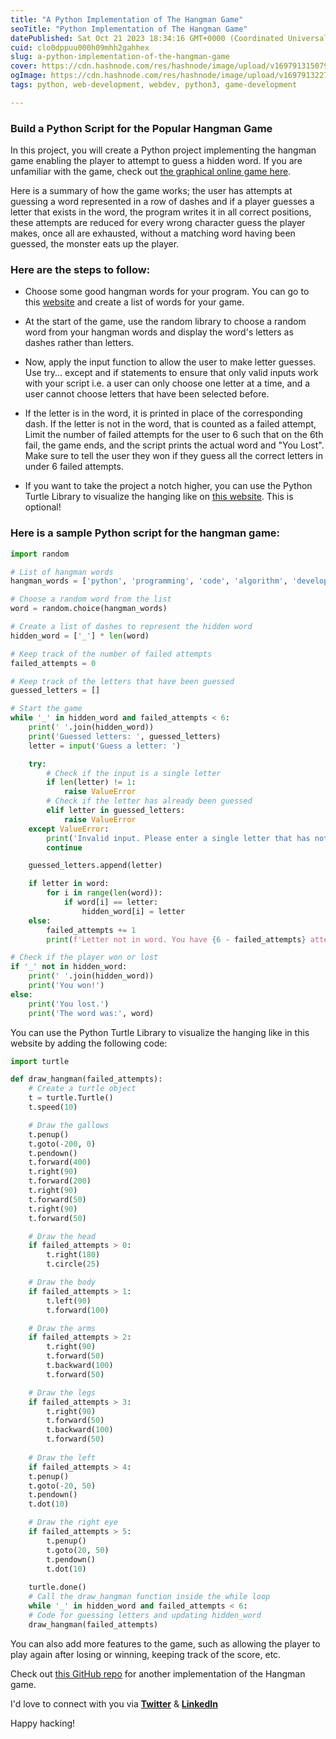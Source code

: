 ```yaml
---
title: "A Python Implementation of The Hangman Game"
seoTitle: "Python Implementation of The Hangman Game"
datePublished: Sat Oct 21 2023 18:34:16 GMT+0000 (Coordinated Universal Time)
cuid: clo0dppuu000h09mhh2gahhex
slug: a-python-implementation-of-the-hangman-game
cover: https://cdn.hashnode.com/res/hashnode/image/upload/v1697913150797/fde9840a-58f5-46e5-85ee-0b71a992c375.jpeg
ogImage: https://cdn.hashnode.com/res/hashnode/image/upload/v1697913227033/a566b030-8a68-4ac7-a578-a83c514c5b0b.jpeg
tags: python, web-development, webdev, python3, game-development

---
```


### Build a Python Script for the Popular Hangman Game

In this project, you will create a Python project implementing the hangman game enabling the player to attempt to guess a hidden word. If you are unfamiliar with the game, check out [the graphical online game here](https://www.hangmanwords.com/play).

Here is a summary of how the game works; the user has attempts at guessing a word represented in a row of dashes and if a player guesses a letter that exists in the word, the program writes it in all correct positions, these attempts are reduced for every wrong character guess the player makes, once all are exhausted, without a matching word having been guessed, the monster eats up the player.

### Here are the steps to follow:

* Choose some good hangman words for your program. You can go to this [website](https://www.hangmanwords.com/words) and create a list of words for your game.
    
* At the start of the game, use the random library to choose a random word from your hangman words and display the word's letters as dashes rather than letters.
    
* Now, apply the input function to allow the user to make letter guesses. Use try... except and if statements to ensure that only valid inputs work with your script i.e. a user can only choose one letter at a time, and a user cannot choose letters that have been selected before.
    
* If the letter is in the word, it is printed in place of the corresponding dash. If the letter is not in the word, that is counted as a failed attempt, Limit the number of failed attempts for the user to 6 such that on the 6th fail, the game ends, and the script prints the actual word and "You Lost". Make sure to tell the user they won if they guess all the correct letters in under 6 failed attempts.
    
* If you want to take the project a notch higher, you can use the Python Turtle Library to visualize the hanging like on [this website](https://www.hangmanwords.com/play). This is optional!
    

### Here is a sample Python script for the hangman game:

```python
import random

# List of hangman words
hangman_words = ['python', 'programming', 'code', 'algorithm', 'development']

# Choose a random word from the list
word = random.choice(hangman_words)

# Create a list of dashes to represent the hidden word
hidden_word = ['_'] * len(word)

# Keep track of the number of failed attempts
failed_attempts = 0

# Keep track of the letters that have been guessed
guessed_letters = []

# Start the game
while '_' in hidden_word and failed_attempts < 6:
    print(' '.join(hidden_word))
    print('Guessed letters: ', guessed_letters)
    letter = input('Guess a letter: ')

    try:
        # Check if the input is a single letter
        if len(letter) != 1:
            raise ValueError
        # Check if the letter has already been guessed
        elif letter in guessed_letters:
            raise ValueError
    except ValueError:
        print('Invalid input. Please enter a single letter that has not been guessed before.')
        continue

    guessed_letters.append(letter)

    if letter in word:
        for i in range(len(word)):
            if word[i] == letter:
                hidden_word[i] = letter
    else:
        failed_attempts += 1
        print(f'Letter not in word. You have {6 - failed_attempts} attempts remaining.')

# Check if the player won or lost
if '_' not in hidden_word:
    print(' '.join(hidden_word))
    print('You won!')
else:
    print('You lost.')
    print('The word was:', word)
```

You can use the Python Turtle Library to visualize the hanging like in this website by adding the following code:

```python
import turtle

def draw_hangman(failed_attempts):
    # Create a turtle object
    t = turtle.Turtle()
    t.speed(10)

    # Draw the gallows
    t.penup()
    t.goto(-200, 0)
    t.pendown()
    t.forward(400)
    t.right(90)
    t.forward(200)
    t.right(90)
    t.forward(50)
    t.right(90)
    t.forward(50)

    # Draw the head
    if failed_attempts > 0:
        t.right(180)
        t.circle(25)

    # Draw the body
    if failed_attempts > 1:
        t.left(90)
        t.forward(100)

    # Draw the arms
    if failed_attempts > 2:
        t.right(90)
        t.forward(50)
        t.backward(100)
        t.forward(50)

    # Draw the legs
    if failed_attempts > 3:
        t.right(90)
        t.forward(50)
        t.backward(100)
        t.forward(50)
    
    # Draw the left
    if failed_attempts > 4:
    t.penup()
    t.goto(-20, 50)
    t.pendown()
    t.dot(10)

    # Draw the right eye
    if failed_attempts > 5:
        t.penup()
        t.goto(20, 50)
        t.pendown()
        t.dot(10)
    
    turtle.done()
    # Call the draw_hangman function inside the while loop
    while '_' in hidden_word and failed_attempts < 6:
    # Code for guessing letters and updating hidden_word
    draw_hangman(failed_attempts)
```

You can also add more features to the game, such as allowing the player to play again after losing or winning, keeping track of the score, etc.

Check out [this GitHub repo](https://github.com/bonaventureogeto/Learn-Python/blob/main/hangman.py) for another implementation of the Hangman game.

I'd love to connect with you via [**Twitter**](https://twitter.com/bonaogeto) & [**LinkedIn**](https://www.linkedin.com/in/bonaventureogeto/)

Happy hacking!